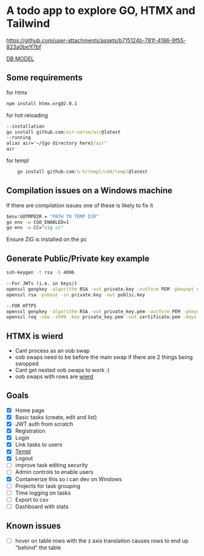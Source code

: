 # A todo app to explore GO, HTMX and Tailwind

https://github.com/user-attachments/assets/b715124b-781f-4186-9f55-823a0be1f7bf

[DB MODEL](https://excalidraw.com/#json=tO3xfZeEypuPXJLOuvVhP,FDrih2vpGQ-GoU_99JWUVA)


## Some requirements

for htmx
```cmd
npm install htmx.org@2.0.1
```
for hot reloading
```cmd
--installation
go install github.com/air-verse/air@latest
--running
alias air='~/{go directory here}/air'
air
```
for templ
```cmd
    go install github.com/a-h/templ/cmd/templ@latest
```

## Compilation issues on a Windows machine

If there are compilation issues one of these is likely to fix it
```cmd
$env:GOTMPDIR = "PATH TO TEMP DIR"
go env -w CGO_ENABLED=1
go env -w CC="zig cc"
```
Ensure ZIG is installed on the pc

## Generate Public/Private key example
```cmd
ssh-keygen -t rsa -b 4096

--For JWTs (i.e. in keys/)
openssl genpkey -algorithm RSA -out private.key -outform PEM -pkeyopt rsa_keygen_bits:2048
openssl rsa -pubout -in private.key -out public.key

--FOR HTTPS
openssl genpkey -algorithm RSA -out private_key.pem -outform PEM -pkeyopt rsa_keygen_bits:2048
openssl req -new -x509 -key private_key.pem -out certificate.pem -days 365
```

## HTMX is wierd
- Cant process <body></body> as an oob swap
- oob swaps need to be before the main swap if there are 2 things being swopped
- Cant get nested oob swaps to work :(
- oob swaps with rows are [wierd](https://htmx.org/attributes/hx-swap-oob/)

## Goals

- [x] Home page
- [x] Basic tasks (create, edit and list)
- [x] JWT auth from scratch
- [x] Registration
- [x] Login
- [x] Link tasks to users
- [x] [Templ](https://templ.guide/)
- [x] Logout
- [ ] improve task editing security
- [ ] Admin controls to enable users
- [x] Containerize this so i can dev on Windows
- [ ] Projects for task grouping
- [ ] Time logging on tasks
- [ ] Export to csv
- [ ] Dashboard with stats

## Known issues
- [ ] hover on table rows with the z axis translation causes rows to end up "behind" the table

